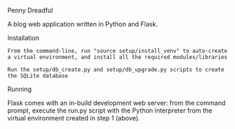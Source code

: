 Penny Dreadful

A blog web application written in Python and Flask.

Installation

    From the command-line, run "source setup/install_venv" to auto-create a virtual environment, and install all the required modules/libraries

    Run the setup/db_create.py and setup/db_upgrade.py scripts to create the SQLite database

Running

Flask comes with an in-build development web server: from the command prompt, execute the run.py script with the Python interpreter from the virtual environment created in step 1 (above).
